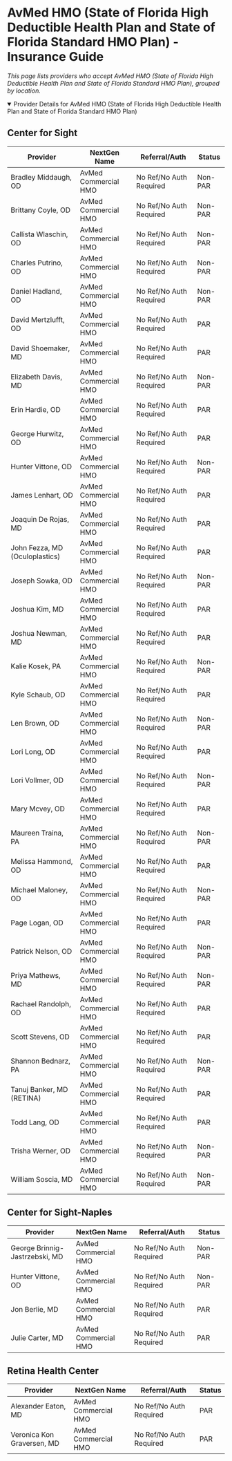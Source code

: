 # AvMed HMO (State of Florida High Deductible Health Plan and State of Florida Standard HMO Plan) - Insurance Guide

*This page lists providers who accept AvMed HMO (State of Florida High Deductible Health Plan and State of Florida Standard HMO Plan), grouped by location.*

<details open><summary>Provider Details for AvMed HMO (State of Florida High Deductible Health Plan and State of Florida Standard HMO Plan)</summary>

## Center for Sight

| Provider | NextGen Name | Referral/Auth | Status |
|----------|-------------|--------------|--------|
| Bradley Middaugh, OD | AvMed Commercial HMO | No Ref/No Auth Required | Non-PAR |
| Brittany Coyle, OD | AvMed Commercial HMO | No Ref/No Auth Required | Non-PAR |
| Callista Wlaschin, OD | AvMed Commercial HMO | No Ref/No Auth Required | Non-PAR |
| Charles Putrino, OD | AvMed Commercial HMO | No Ref/No Auth Required | Non-PAR |
| Daniel Hadland, OD | AvMed Commercial HMO | No Ref/No Auth Required | Non-PAR |
| David Mertzlufft, OD | AvMed Commercial HMO | No Ref/No Auth Required | PAR |
| David Shoemaker, MD | AvMed Commercial HMO | No Ref/No Auth Required | PAR |
| Elizabeth Davis, MD | AvMed Commercial HMO | No Ref/No Auth Required | Non-PAR |
| Erin Hardie, OD | AvMed Commercial HMO | No Ref/No Auth Required | PAR |
| George Hurwitz, OD | AvMed Commercial HMO | No Ref/No Auth Required | PAR |
| Hunter Vittone, OD | AvMed Commercial HMO | No Ref/No Auth Required | Non-PAR |
| James Lenhart, OD | AvMed Commercial HMO | No Ref/No Auth Required | PAR |
| Joaquin De Rojas, MD | AvMed Commercial HMO | No Ref/No Auth Required | PAR |
| John Fezza, MD (Oculoplastics) | AvMed Commercial HMO | No Ref/No Auth Required | PAR |
| Joseph Sowka, OD | AvMed Commercial HMO | No Ref/No Auth Required | Non-PAR |
| Joshua Kim, MD | AvMed Commercial HMO | No Ref/No Auth Required | PAR |
| Joshua Newman, MD | AvMed Commercial HMO | No Ref/No Auth Required | PAR |
| Kalie Kosek, PA | AvMed Commercial HMO | No Ref/No Auth Required | Non-PAR |
| Kyle Schaub, OD | AvMed Commercial HMO | No Ref/No Auth Required | PAR |
| Len Brown, OD | AvMed Commercial HMO | No Ref/No Auth Required | Non-PAR |
| Lori Long, OD | AvMed Commercial HMO | No Ref/No Auth Required | PAR |
| Lori Vollmer, OD | AvMed Commercial HMO | No Ref/No Auth Required | Non-PAR |
| Mary Mcvey, OD | AvMed Commercial HMO | No Ref/No Auth Required | PAR |
| Maureen Traina, PA | AvMed Commercial HMO | No Ref/No Auth Required | Non-PAR |
| Melissa Hammond, OD | AvMed Commercial HMO | No Ref/No Auth Required | PAR |
| Michael Maloney, OD | AvMed Commercial HMO | No Ref/No Auth Required | Non-PAR |
| Page Logan, OD | AvMed Commercial HMO | No Ref/No Auth Required | PAR |
| Patrick Nelson, OD | AvMed Commercial HMO | No Ref/No Auth Required | Non-PAR |
| Priya Mathews, MD | AvMed Commercial HMO | No Ref/No Auth Required | Non-PAR |
| Rachael Randolph, OD | AvMed Commercial HMO | No Ref/No Auth Required | PAR |
| Scott Stevens, OD | AvMed Commercial HMO | No Ref/No Auth Required | PAR |
| Shannon Bednarz, PA | AvMed Commercial HMO | No Ref/No Auth Required | Non-PAR |
| Tanuj Banker, MD (RETINA) | AvMed Commercial HMO | No Ref/No Auth Required | PAR |
| Todd Lang, OD | AvMed Commercial HMO | No Ref/No Auth Required | PAR |
| Trisha Werner, OD | AvMed Commercial HMO | No Ref/No Auth Required | Non-PAR |
| William Soscia, MD | AvMed Commercial HMO | No Ref/No Auth Required | Non-PAR |

## Center for Sight-Naples

| Provider | NextGen Name | Referral/Auth | Status |
|----------|-------------|--------------|--------|
| George Brinnig-Jastrzebski, MD | AvMed Commercial HMO | No Ref/No Auth Required | Non-PAR |
| Hunter Vittone, OD | AvMed Commercial HMO | No Ref/No Auth Required | Non-PAR |
| Jon Berlie, MD | AvMed Commercial HMO | No Ref/No Auth Required | PAR |
| Julie Carter, MD | AvMed Commercial HMO | No Ref/No Auth Required | PAR |

## Retina Health Center

| Provider | NextGen Name | Referral/Auth | Status |
|----------|-------------|--------------|--------|
| Alexander Eaton, MD | AvMed Commercial HMO | No Ref/No Auth Required | PAR |
| Veronica Kon Graversen, MD | AvMed Commercial HMO | No Ref/No Auth Required | PAR |

</details>

